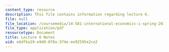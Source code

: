 ```yaml
---
content_type: resource
description: This file contains information regarding lecture 6.
file: null
file_location: /coursemedia/14-581-international-economics-i-spring-2013/e6dfba19e9d08f0a374eee92595e2ce2_MIT14_581S13_classnotes6.pdf
file_type: application/pdf
resourcetype: Document
title: Lecture 6 Notes
uid: e6dfba19-e9d0-8f0a-374e-ee92595e2ce2
---
```

